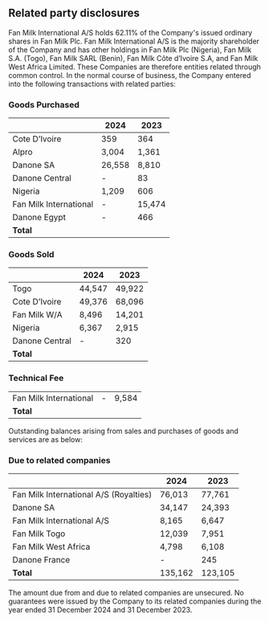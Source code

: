 ## Related party disclosures

Fan Milk International A/S holds 62.11% of the Company's issued ordinary shares in Fan Milk Plc. Fan Milk International A/S is the majority shareholder of the Company and has other holdings in Fan Milk Plc (Nigeria), Fan Milk S.A. (Togo), Fan Milk SARL (Benin), Fan Milk Côte d’Ivoire S.A, and Fan Milk West Africa Limited. These Companies are therefore entities related through common control. In the normal course of business, the Company entered into the following transactions with related parties:

### Goods Purchased

|                             | 2024  | 2023  |
|-----------------------------|-------|-------|
| Cote D’Ivoire               | 359   | 364   |
| Alpro                       | 3,004 | 1,361 |
| Danone SA                   | 26,558| 8,810 |
| Danone Central              | -     | 83    |
| Nigeria                     | 1,209 | 606   |
| Fan Milk International      | -     | 15,474|
| Danone Egypt                | -     | 466   |
| **Total**                   |       |       |

### Goods Sold

|                             | 2024  | 2023  |
|-----------------------------|-------|-------|
| Togo                        | 44,547| 49,922|
| Cote D’Ivoire               | 49,376| 68,096|
| Fan Milk W/A                | 8,496 | 14,201|
| Nigeria                     | 6,367 | 2,915 |
| Danone Central              | -     | 320   |
| **Total**                   |       |       |

### Technical Fee

|                             |       |       |
|-----------------------------|-------|-------|
| Fan Milk International      | -     | 9,584 |
| **Total**                   |       |       |

Outstanding balances arising from sales and purchases of goods and services are as below:

### Due to related companies

|                             | 2024  | 2023  |
|-----------------------------|-------|-------|
| Fan Milk International A/S (Royalties) | 76,013| 77,761|
| Danone SA                   | 34,147| 24,393|
| Fan Milk International A/S  | 8,165 | 6,647 |
| Fan Milk Togo               | 12,039| 7,951 |
| Fan Milk West Africa        | 4,798 | 6,108 |
| Danone France               | -     | 245   |
| **Total**                   | 135,162| 123,105|

The amount due from and due to related companies are unsecured. No guarantees were issued by the Company to its related companies during the year ended 31 December 2024 and 31 December 2023.